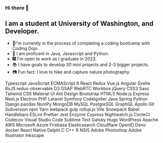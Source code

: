 ### Hi there 👋

## I am a student at University of Washington, and Developer. 
- 🔭I'm currently in the process of completing a coding bootcamp with Coding Dojo. 
- 🌱 I am proficent in Java, Javascript and Python.
- 🎆 I'm open to work as I graduate in 2023.
- 📚 I have goals to develop 20 mini projects and 2-3 bigger projects. 
- 📷 Fun fact: I love to hike and capture nature photography. 


Typescript JavaScript ECMAScript 6 React Redux Vue.js Angular Svelte RxJS redux-observable D3 GSAP WebRTC Workbox jQuery CSS3 Sass Tailwind CSS Material UI Ant Design Bootstrap HTML5 Node.js Express Next.js Electron PHP Laravel Symfony CodeIgniter Java Spring Python Django pandas NumPy MongoDB MySQL PostgreSQL GraphQL Apollo Git Subversion npm Yarn webpack gulp rollup.js Vite Snowpack Babel Handlebars ESLint Prettier Jest Enzyme Cypress Nightwatch.js CircleCI Codecov Visual Studio Code Sublime Text Gatsby Hugo WordPress Apache AWS Microsoft Azure Firebase Elasticsearch Cloudflare OpenID Deno docker React Native Delphi C C++ R NSIS Adobe Photoshop Adobe Illustrator Inkscape





<!--
**laurenmmorgs/laurenmmorgs** is a ✨ _special_ ✨ repository because its `README.md` (this file) appears on your GitHub profile.

Here are some ideas to get you started:

- 🔭 I’m currently working on ...
- 🌱 I’m currently learning ...
- 👯 I’m looking to collaborate on ...
- 🤔 I’m looking for help with ...
- 💬 Ask me about ...
- 📫 How to reach me: ...
- 😄 Pronouns: ...
- ⚡ Fun fact: ...
-->
